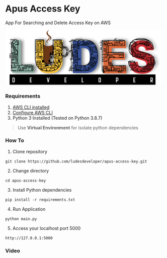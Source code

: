 # **Apus Access Key**
App For Searching and Delete Access Key on AWS
<p align="center">
<img src="pic/ludes.png" width="500">
</p>

### **Requirements**
1. [AWS CLI installed](https://docs.aws.amazon.com/cli/latest/userguide/getting-started-install.html)
2. [Configure AWS CLI](https://docs.aws.amazon.com/cli/latest/userguide/cli-configure-quickstart.html#cli-configure-quickstart-config)
3. Python 3 Installed (Tested on Python 3.8.7)
> Use **Virtual Environment** for isolate python dependencies
### **How To**
1. Clone repository
```
git clone https://github.com/ludesdeveloper/apus-access-key.git
```
2. Change directory
```
cd apus-access-key
```
3. Install Python dependencies
```
pip install -r requirements.txt
```
4. Run Application
```
python main.py
```
5. Access your localhost port 5000
```
http://127.0.0.1:5000
```
### **Video**

